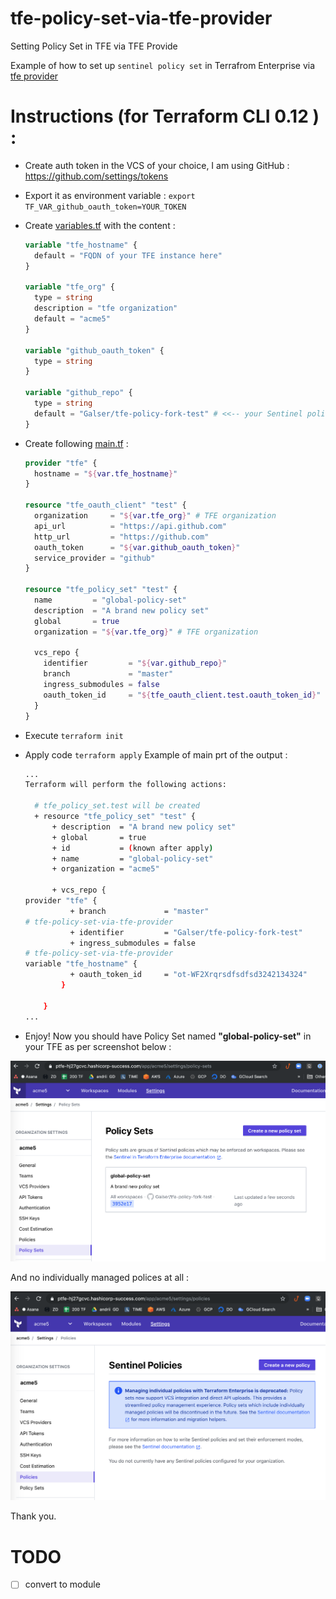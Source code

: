 # tfe-policy-set-via-tfe-provider
Setting Policy Set in TFE via TFE Provide

Example of how to set up `sentinel policy set` in Terrafrom Enterprise via [tfe provider]( https://www.terraform.io/docs/providers/tfe/index.html)

# Instructions (for Terraform CLI 0.12 ) : 

- Create auth token in the VCS of your choice, I am using GitHub : https://github.com/settings/tokens
- Export it as environment variable :
  ```export TF_VAR_github_oauth_token=YOUR_TOKEN```
- Create [variables.tf](variables.tf) with the content :
  ```terraform
  variable "tfe_hostname" {
    default = "FQDN of your TFE instance here"
  }

  variable "tfe_org" {
    type = string
    description = "tfe organization"
    default = "acme5"
  }
  
  variable "github_oauth_token" {
    type = string
  }
  
  variable "github_repo" {
    type = string
    default = "Galser/tfe-policy-fork-test" # <<-- your Sentinel policy set repo
  }
  
  ```
- Create following [main.tf](main.tf) : 
  ```terraform
  provider "tfe" {
    hostname = "${var.tfe_hostname}"
  }

  resource "tfe_oauth_client" "test" {
    organization     = "${var.tfe_org}" # TFE organization
    api_url          = "https://api.github.com"
    http_url         = "https://github.com"
    oauth_token      = "${var.github_oauth_token}"
    service_provider = "github"
  }

  resource "tfe_policy_set" "test" {
    name         = "global-policy-set"
    description  = "A brand new policy set"
    global       = true
    organization = "${var.tfe_org}" # TFE organization

    vcs_repo {
      identifier         = "${var.github_repo}"
      branch             = "master"
      ingress_submodules = false
      oauth_token_id     = "${tfe_oauth_client.test.oauth_token_id}"
    }
  }
  ```
- Execute `terraform init` 
- Apply code `terraform apply`
  Example of main prt of the output :
  ```bash
  ...
  Terraform will perform the following actions:

    # tfe_policy_set.test will be created
    + resource "tfe_policy_set" "test" {
        + description  = "A brand new policy set"
        + global       = true
        + id           = (known after apply)
        + name         = "global-policy-set"
        + organization = "acme5"

        + vcs_repo {
  provider "tfe" {
            + branch             = "master"
  # tfe-policy-set-via-tfe-provider
            + identifier         = "Galser/tfe-policy-fork-test"
            + ingress_submodules = false
  # tfe-policy-set-via-tfe-provider
  variable "tfe_hostname" {
            + oauth_token_id     = "ot-WF2Xrqrsdfsdfsd3242134324"
          }

      }
  ...
  ```
 
- Enjoy! Now you should have Policy Set named **"global-policy-set"** in your TFE as per screenshot below : 

![Policies Set page screenshot](screenshots/policy-set-page.png)

And no individually managed polices at all : 

![No individual policies](screenshots/no-individual-policies.png)


Thank you.


# TODO 
- [ ] convert to module
